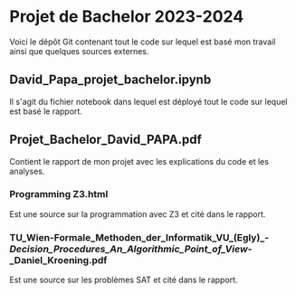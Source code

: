 # Projet de Bachelor 2023-2024

  Voici le dépôt Git contenant tout le code sur lequel est basé mon travail ainsi que quelques sources externes.

## David_Papa_projet_bachelor.ipynb
  Il s'agit du fichier notebook dans lequel est déployé tout le code sur lequel est basé le rapport.

## Projet_Bachelor_David_PAPA.pdf
  Contient le rapport de mon projet avec les explications du code et les analyses.

### Programming Z3.html
  Est une source sur la programmation avec Z3 et cité dans le rapport.

### TU_Wien-Formale_Methoden_der_Informatik_VU_(Egly)_-_Decision_Procedures_An_Algorithmic_Point_of_View_-_Daniel_Kroening.pdf
  Est une source sur les problèmes SAT et cité dans le rapport.
